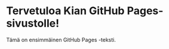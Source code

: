 <head>
    <title>Kian GitHub Pages Sivu</title>
</head>
<body class="container">
    <h1>Tervetuloa Kian GitHub Pages-sivustolle!</h1>
    <p>Tämä on ensimmäinen GitHub Pages -teksti.</p>
</body>

